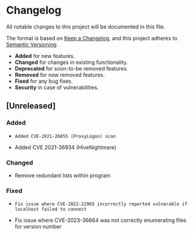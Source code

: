 # Changelog

All notable changes to this project will be documented in this file.

The format is based on [Keep a Changelog](https://keepachangelog.com/en/1.0.0/),
and this project adheres to [Semantic Versioning](https://semver.org/spec/v2.0.0.html).

-   **Added** for new features.
-   **Changed** for changes in existing functionality.
-   **Deprecated** for soon-to-be removed features.
-   **Removed** for now removed features.
-   **Fixed** for any bug fixes.
-   **Security** in case of vulnerabilities.

## [Unreleased]

### Added
-	  Added CVE-2021-26855 (ProxyLogon) scan
-   Added CVE 2021-36934 (HiveNightmare)

### Changed
-	Remove redundant lists within program

### Fixed
-	  Fix issue where CVE-2022-22965 incorrectly reported vulnerable if localhost failed to connect
-   Fix issue where CVE-2023-36664 was not correctly enumerating files for version number
